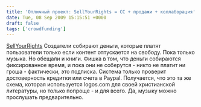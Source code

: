 ```yaml
---
title: 'Отличный проект: SellYourRights = CC + продажи + коллаборация'
date: Tue, 08 Sep 2009 15:15:51 +0000
draft: false
tags: ['crowdfunding']
---
```


[SellYourRights](http://sellyourrights.com/#) Создатели собирают деньги, которые платят пользователи только если контент отпускается на свободу. Пока только музыка. Но обещали и книги. Фишка в том, что деньги собираются фиксированное время, и пока они не соберутся - никто не платит ни гроша - фактически, это подписка. Система только проверит достоверность кредитки или счета в Paypal. Получается, что это та же схема, которая используется logos.com для своей христианской литературы, но только попроще - и для всего. Да, музыку можно прослушать предварительно.